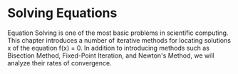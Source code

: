 # Solving Equations

Equation Solving is one of the most basic problems in scientific computing. This chapter introduces a number of iterative methods for locating solutions x of the equation f(x) = 0. 
In addition to introducing methods such as Bisection Method, Fixed-Point Iteration, and Newton's Method, we will analyze their rates of convergence. 
